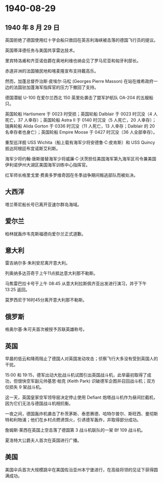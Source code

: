 # 1940-08-29

## 1940 年 8 月 29 日

英国拒绝了德国使用红十字会船只救回在英吉利海峡被击落的德国飞行员的提议。

英国蒂泽德任务与美国共享雷达技术。

里宾特洛甫和齐亚诺伯爵在奥地利维也纳会见了罗马尼亚和匈牙利部长。

赤道非洲的法国殖民地和喀麦隆宣布支持戴高乐。

然而，加蓬总督乔治斯·皮埃尔·马松 (Georges Pierre Masson)
在站在维希政府一边的法国驻加蓬海军指挥官的压力下撤回了支持。

德国潜艇 U-100 在爱尔兰西北 150 英里处袭击了盟军护航队 OA-204
的五艘船只。

英国轮船 Hartismere 于 0023 时受损；英国轮船 Dalblair 于 0023 时沉没（4
人死亡，37 人幸存）；英国轮船 Astra II 于 0140 时沉没（5 人死亡，20
人幸存）；瑞典轮船 Alida Gorton 于 0336 时沉没（11 人死亡，13
人幸存；Dalblair 的 20 名幸存者也身亡）；英国轮船 Empire Moose 于 0427
时沉没（36 人全部幸存）。

重型巡洋舰 USS Wichita（船上载有海军少将安德鲁·C·皮肯斯）和 USS Quincy
抵达阿根廷布宜诺斯艾利斯。

海军少将约翰·唐斯接替海军少将威廉·C·沃茨担任美国海军第九海军区司令兼美国伊利诺伊州大湖区美国海军训练中心指挥官。

红军师长格里戈里·费奥多罗维奇因在冬季战争期间叛逃部队而被处决。

## 大西洋

塔兰蒂尼船长号已离开亚速尔群岛海域。

## 爱尔兰

柏林就轰炸韦克斯福德向爱尔兰正式道歉。

## 意大利

雷吉纳尔多·朱利安尼离开意大利。

列奥纳多达芬奇于上午11点抵达意大利那不勒斯。

马焦雷巴拉卡号于上午 08:45 从意大利拉斯佩齐亚出发进行演习，并于下午
13:25 返回。

莫罗西尼于16时45分离开意大利那不勒斯。

## 俄罗斯

格奥尔基·朱可夫首次被授予苏联英雄称号。

## 英国

早晨的低云和降雨阻止了德国人对英国发动攻击；侦察飞行大多没有受到英国人的干扰。

15:00 和
19:15，德军出动大批战斗机试图引出英国战斗机，此举最初取得了成功，但很快空军副元帅基思·帕克
(Keith Park) 识破德军企图并召回战斗机；双方仅损失 9 架战斗机。

这一天，英国皇家空军领导层决定停止使用 Defiant
炮塔战斗机作为昼间拦截机，因为它们无法与德国战斗机相抗衡。

一夜之间，德国轰炸机袭击了朴茨茅斯、泰恩赛德、哈特尔普尔、斯旺西、曼彻斯特和利物浦；他们在乡村点燃诱饵火，引诱德军轰炸，并取得部分成功。

詹姆斯·莱西在英国上空击落了德国第 3 战斗机联队的一架 Bf 109 战斗机。

夏洛特大公爵夫人首次在英国进行广播。

## 美国

美国伞兵首次大规模跳伞在美国佐治亚州本宁堡进行，在高级将领的见证下获得圆满成功。

